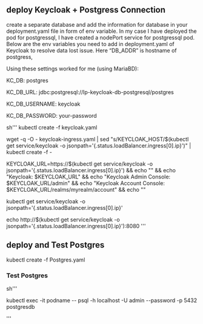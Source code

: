 ## deploy Keycloak + Postgress Connection
create a separate database and add the information for database in your deployment.yaml file in form of env variable. In my case I have deployed the pod for postgressql, I have created a nodePort service for postgressql pod. Below are the env variables you need to add in deployment.yaml of Keycloak to resolve data lost issue. Here “DB_ADDR” is hostname of postgress,

Using these settings worked for me (using MariaBD):

KC_DB: postgres

KC_DB_URL: jdbc:postgresql://Ip-keycloak-db-postgresql/postgres

KC_DB_USERNAME: keycloak

KC_DB_PASSWORD: your-password

sh'''
kubectl create -f keycloak.yaml

wget -q -O - keycloak-ingress.yaml |
sed "s/KEYCLOAK_HOST/$(kubectl get service/keycloak -o jsonpath='{.status.loadBalancer.ingress[0].ip}')" |
kubectl create -f -

KEYCLOAK_URL=https://$(kubectl get service/keycloak -o jsonpath='{.status.loadBalancer.ingress[0].ip}') && echo "" && echo "Keycloak: $KEYCLOAK_URL" && echo "Keycloak Admin Console: $KEYCLOAK_URL/admin" && echo "Keycloak Account Console: $KEYCLOAK_URL/realms/myrealm/account" && echo ""

kubectl get service/keycloak -o jsonpath='{.status.loadBalancer.ingress[0].ip}'

echo http://$(kubectl get service/keycloak -o jsonpath='{.status.loadBalancer.ingress[0].ip}'):8080
'''

## deploy and Test Postgres 

kubectl create -f Postgres.yaml

### Test Postgres 

sh'''

kubectl exec -it podname --  psql -h localhost -U admin --password -p 5432 postgresdb

'''














